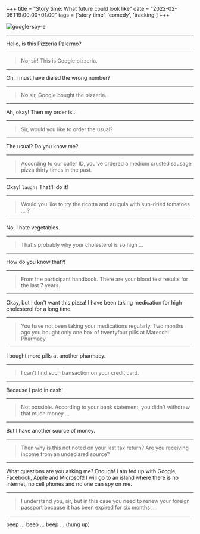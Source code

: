 +++
title = "Story time: What future could look like"
date = "2022-02-06T19:00:00+01:00"
tags  = ['story time', 'comedy', 'tracking']
+++

![google-spy-e](/posts/google-spy.png)

---
Hello, is this Pizzeria Palermo?

---
> No, sir! This is Google pizzeria.
---
Oh, I must have dialed the wrong number?

---
> No sir, Google bought the pizzeria.
---
Ah, okay! Then my order is...

---
> Sir, would you like to order the usual?
---
The usual? Do you know me?

---
> According to our caller ID, you've ordered a medium crusted sausage pizza thirty times in the past.
---
Okay! `laughs` That'll do it!

---
> Would you like to try the ricotta and arugula with sun-dried tomatoes ... ?
---
No, I hate vegetables.

---
> That's probably why your cholesterol is so high ...
---
How do you know that?!

---
> From the participant handbook. There are your blood test results for the last 7 years.
---
Okay, but I don't want this pizza! I have been taking medication for high cholesterol for a long time.

---
> You have not been taking your medications regularly. Two months ago you bought only one box of twentyfour pills at Mareschi Pharmacy.
---
I bought more pills at another pharmacy.

---
> I can't find such transaction on your credit card.
---
Because I paid in cash!

---
> Not possible. According to your bank statement, you didn't withdraw that much money ...
---
But I have another source of money.

---
> Then why is this not noted on your last tax return? Are you receiving income from an undeclared source?
---
What questions are you asking me? Enough! I am fed up with Google, Facebook, Apple and Microsoft! I will go to an island where there is no internet, no cell phones and no one can spy on me.

---
> I understand you, sir, but in this case you need to renew your foreign passport because it has been expired for six months ...
---
beep ... beep ... beep ... (hung up)
